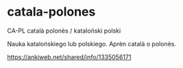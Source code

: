 # catala-polones
CA-PL català polonès / kataloński polski

 
Nauka katalońskiego lub polskiego.
Aprèn català o polonès.

https://ankiweb.net/shared/info/1335056171

